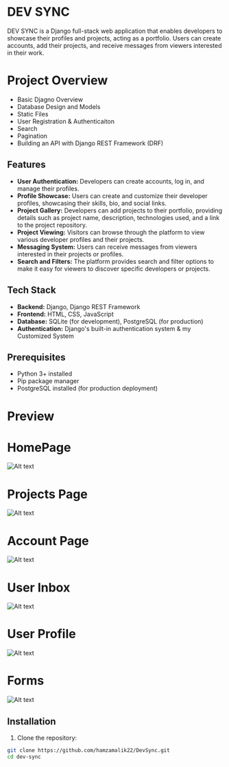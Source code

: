 # DEV SYNC

DEV SYNC is a Django full-stack web application that enables developers to showcase their profiles and projects, acting as a portfolio. Users can create accounts, add their projects, and receive messages from viewers interested in their work.

# Project Overview
* Basic Djagno Overview
* Database Design and Models
* Static Files
* User Registration & Authenticaiton
* Search
* Pagination
* Building an API with Django REST Framework (DRF)

## Features

- **User Authentication:** Developers can create accounts, log in, and manage their profiles.
- **Profile Showcase:** Users can create and customize their developer profiles, showcasing their skills, bio, and social links.
- **Project Gallery:** Developers can add projects to their portfolio, providing details such as project name, description, technologies used, and a link to the project repository.
- **Project Viewing:** Visitors can browse through the platform to view various developer profiles and their projects.
- **Messaging System:** Users can receive messages from viewers interested in their projects or profiles.
- **Search and Filters:** The platform provides search and filter options to make it easy for viewers to discover specific developers or projects.

## Tech Stack

- **Backend:** Django, Django REST Framework
- **Frontend:** HTML, CSS, JavaScript 
- **Database:** SQLite (for development), PostgreSQL (for production)
- **Authentication:** Django's built-in authentication system & my Customized System

## Prerequisites

- Python 3+ installed
- Pip package manager
- PostgreSQL installed (for production deployment)


# Preview
    
# HomePage

![Alt text](projectImages/HomePage.png)

# Projects Page

![Alt text](projectImages/ProjectsPage.png)

# Account Page

![Alt text](projectImages/Account.png)

# User Inbox

![Alt text](projectImages/inbox.png)

# User Profile

![Alt text](projectImages/userProfile.png)

# Forms

![Alt text](projectImages/Forms.png)

## Installation

1. Clone the repository:

```bash
git clone https://github.com/hamzamalik22/DevSync.git
cd dev-sync
